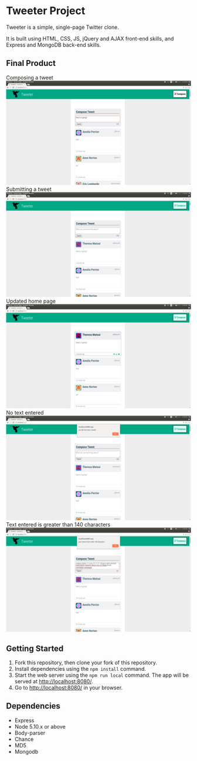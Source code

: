 # Tweeter Project

Tweeter is a simple, single-page Twitter clone.

It is built using HTML, CSS, JS, jQuery and AJAX front-end skills, and Express and MongoDB back-end skills.

## Final Product

Composing a tweet
!["Screenshot of composing tweet"](https://github.com/moeenah/tweeter/blob/master/docs/compose_tweet.png)
Submitting a tweet
!["Screenshot of submitted tweet"](https://github.com/moeenah/tweeter/blob/master/docs/submit_tweet.png)
Updated home page
!["Screenshot of tweet added to home page"](https://github.com/moeenah/tweeter/blob/master/docs/home_page.png)
No text entered
!["Screenshot of no text entered error alert"](https://github.com/moeenah/tweeter/blob/master/docs/no_text_error.png)
Text entered is greater than 140 characters
!["Screenshot of text entered is greater than 140 characters alert"](https://github.com/moeenah/tweeter/blob/master/docs/140char_error.png)

## Getting Started

1. Fork this repository, then clone your fork of this repository.
2. Install dependencies using the `npm install` command.
3. Start the web server using the `npm run local` command. The app will be served at <http://localhost:8080/>.
4. Go to <http://localhost:8080/> in your browser.

## Dependencies

- Express
- Node 5.10.x or above
- Body-parser
- Chance
- MD5
- Mongodb